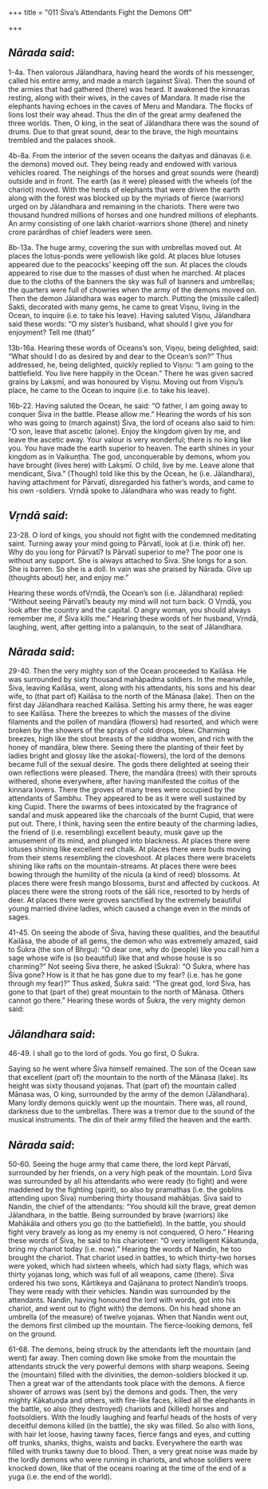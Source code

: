 +++
title = "011 Śiva’s Attendants Fight the Demons Off"

+++
 

## *Nārada said*:

1-4a. Then valorous Jālandhara, having heard the words of his messenger, called his entire army, and made a march (against Śiva). Then the sound of the armies that had gathered (there) was heard. It awakened the kinnaras resting, along with their wives, in the caves of Mandara. It made rise the elephants having echoes in the caves of Meru and Mandara. The flocks of lions lost their way ahead. Thus the din of the great army deafened the three worlds. Then, O king, in the seat of Jālandhara there was the sound of drums. Due to that great sound, dear to the brave, the high mountains trembled and the palaces shook.

4b-8a. From the interior of the seven oceans the daityas and dānavas (i.e. the demons) moved out. They being ready and endowed with various vehicles roared. The neighings of the horses and great sounds were (heard) outside and in front. The earth (as it were) pleased with the wheels (of the chariot) moved. With the herds of elephants that were driven the earth along with the forest was blocked up by the myriads of fierce (warriors) urged on by Jālandhara and remaining in the chariots. There were two thousand hundred millions of horses and one hundred millions of elephants. An army consisting of one lakh chariot-warriors shone (there) and ninety crore parārdhas of chief leaders were seen.

8b-13a. The huge army, covering the sun with umbrellas moved out. At places the lotus-ponds were yellowish like gold. At places blue lotuses appeared due to the peacocks’ keeping off the sun. At places the clouds appeared to rise due to the masses of dust when he marched. At places due to the cloths of the banners the sky was full of banners and umbrellas; the quarters were full of chowries when the army of the demons moved on. Then the demon Jālandhara was eager to march. Putting the (missile called) Śakti, decorated with many gems, he came to great Viṣṇu, living in the Ocean, to inquire (i.e. to take his leave). Having saluted Viṣṇu, Jālandhara said these words: “O my sister’s husband, what should I give you for enjoyment? Tell me (that)”

13b-16a. Hearing these words of Oceans’s son, Viṣṇu, being delighted, said: “What should I do as desired by and dear to the Ocean’s son?” Thus addressed, he, being delighted, quickly replied to Viṣṇu: “I am going to the battlefield. You live here happily in the Ocean.” There he was given sacred grains by Lakṣmī, and was honoured by Viṣṇu. Moving out from Viṣṇu’s place, he came to the Ocean to inquire (i.e. to take his leave).

16b-22. Having saluted the Ocean, he said: “O father, I am going away to conquer Śiva in the battle. Please allow me.” Hearing the words of his son who was going to (march against) Śiva, the lord of oceans also said to him: “O son, leave that ascetic (alone). Enjoy the kingdom given by me, and leave the ascetic away. Your valour is very wonderful; there is no king like you. You have made the earth superior to heaven. The earth shines in your kingdom as in Vaikuṇṭha. The god, unconquerable by demons, whom you have brought (lives here) with Lakṣmī. O child, live by me. Leave alone that mendicant, Śiva.” (Though) told like this by the Ocean, he (i.e. Jālandhara), having attachment for Pārvatī, disregarded his father’s words, and came to his own -soldiers. Vṛndā spoke to Jālandhara who was ready to fight.

## *Vṛndā said*:

23-28. O lord of kings, you should not fight with the condemned meditating saint. Turning away your mind going to Pārvatī, look at (i.e. think of) her. Why do you long for Pārvatī? Is Pārvatī superior to me? The poor one is without any support. She is always attached to Śiva. She longs for a son. She is barren. So she is a doll. In vain was she praised by Nārada. Give up (thoughts about) her, and enjoy me.”

Hearing these words ofVṛndā, the Ocean’s son (i.e. Jālandhara) replied: “Without seeing Pārvatī’s beauty my mind will not turn back. O Vṛndā, you look after the country and the capital. O angry woman, you should always remember me, if Śiva kills me.” Hearing these words of her husband, Vṛndā, laughing, went, after getting into a palanquin, to the seat of Jālandhara.

## *Nārada said*:

29-40. Then the very mighty son of the Ocean proceeded to Kailāsa. He was surrounded by sixty thousand mahāpadma soldiers. In the meanwhile, Śiva, leaving Kailāsa, went, along with his attendants, his sons and his dear wife, to (that part of) Kailāsa to the north of the Mānasa (lake). Then on the first day Jālandhara reached Kailāsa. Setting his army there, he was eager to see Kailāsa. There the breezes to which the masses of the divine filaments and the pollen of mandāra (flowers) had resorted, and which were broken by the showers of the sprays of cold drops, blew. Charming breezes, high like the stout breasts of the siddha women, and rich with the honey of mandāra, blew there. Seeing there the planting of their feet by ladies bright and glossy like the aśoka(-flowers), the lord of the demons became full of the sexual desire. The gods there delighted at seeing their own reflections were pleased. There, the mandāra (trees) with their sprouts withered, shone everywhere, after having manifested the coitus of the kinnara lovers. There the groves of many trees were occupied by the attendants of Śambhu. They appeared to be as it were well sustained by king Cupid. There the swarms of bees intoxicated by the fragrance of sandal and musk appeared like the charcoals of the burnt Cupid, that were put out. There, I think, having seen the entire beauty of the charming ladies, the friend of (i.e. resembling) excellent beauty, musk gave up the amusement of its mind, and plunged into blackness. At places there were lotuses shining like excellent red chalk. At places there were buds moving from their stems resembling the cloveshoot. At places there were bracelets shining like rafts on the mountain-streams. At places there were bees bowing through the humility of the nicula (a kind of reed) blossoms. At places there were fresh mango blossoms, burst and affected by cuckoos. At places there were the strong roots of the śāli rice, resorted to by herds of deer. At places there were groves sanctified by the extremely beautiful young married divine ladies, which caused a change even in the minds of sages.

41-45. On seeing the abode of Śiva, having these qualities, and the beautiful Kailāsa, the abode of all gems, the demon who was extremely amazed, said to Śukra (the son of Bhṛgu): “O dear one, why do (people) like you call him a sage whose wife is (so beautiful) like that and whose house is so charming?” Not seeing Śiva there, he asked (Śukra): “O Śukra, where has Śiva gone? How is it that he has gone due to my fear? (i.e. has he gone through my fear)?” Thus asked, Śukra said: “The great god, lord Śiva, has gone to that (part of the) great mountain to the north of Mānasa. Others cannot go there.” Hearing these words of Śukra, the very mighty demon said:

## *Jālandhara said*:

46-49. I shall go to the lord of gods. You go first, O Śukra.

Saying so he went where Śiva himself remained. The son of the Ocean saw that excellent (part of) the mountain to the north of the Mānasa (lake). Its height was sixty thousand yojanas. That (part of) the mountain called Mānasa was, O king, surrounded by the army of the demon (Jālandhara). Many lordly demons quickly went up the mountain. There was, all round, darkness due to the umbrellas. There was a tremor due to the sound of the musical instruments. The din of their army filled the heaven and the earth.

## *Nārada said*:

50-60. Seeing the huge army that came there, the lord kept Pārvatī, surrounded by her friends, on a very high peak of the mountain. Lord Śiva was surrounded by all his attendants who were ready (to fight) and were maddened by the fighting (spirit), so also by pramathas (i.e. the goblins attending upon Śiva) numbering thirty thousand mahābjas. Śiva said to Nandin, the chief of the attendants: “You should kill the brave, great demon Jālandhara, in the battle. Being surrounded by brave (warriors) like Mahākāla and others you go (to the battlefield). In the battle, you should fight very bravely as long as my enemy is not conquered, O hero.” Hearing these words of Śiva, he said to his charioteer: “O very intelligent Kākatuṇḍa, bring my chariot today (i.e. now).” Hearing the words of Nandin, he too brought the chariot. That chariot used in battles, to which thirty-two horses were yoked, which had sixteen wheels, which had sixty flags, which was thirty yojanas long, which was full of all weapons, came (there). Śiva ordered his two sons, Kārtikeya and Gajānana to protect Nandin’s troops. They were ready with their vehicles. Nandin was surrounded by the attendants. Nandin, having honoured the lord with words, got into his chariot, and went out to (fight with) the demons. On his head shone an umbrella (of the measure) of twelve yojanas. When that Nandin went out, the demons first climbed up the mountain. The fierce-looking demons, fell on the ground.

61-68. The demons, being struck by the attendants left the mountain (and went) far away. Then coming down like smoke from the mountain the attendants struck the very powerful demons with sharp weapons. Seeing the (mountain) filled with the divinities, the demon-soldiers blocked it up. Then a great war of the attendants took place with the demons. A fierce shower of arrows was (sent by) the demons and gods. Then, the very mighty Kākatuṇḍa and others, with fire-like faces, killed all the elephants in the battle, so also (they destroyed) chariots and (killed) horses and footsoldiers. With the loudly laughing and fearful heads of the hosts of very deceitful demons killed (in the battle), the sky was filled. So also with lions, with hair let loose, having tawny faces, fierce fangs and eyes, and cutting off trunks, shanks, thighs, waists and backs. Everywhere the earth was filled with trunks tawny due to blood. Then, a very great noise was made by the lordly demons who were running in chariots, and whose soldiers were knocked down, like that of the oceans roaring at the time of the end of a yuga (i.e. the end of the world).


